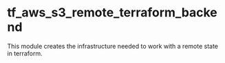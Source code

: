 # tf_aws_s3_remote_terraform_backend
This module creates the infrastructure needed to work with a remote state in terraform. 
